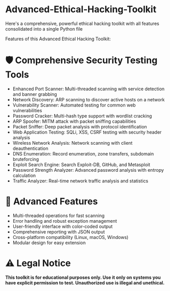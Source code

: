 # Advanced-Ethical-Hacking-Toolkit
Here's a comprehensive, powerful ethical hacking toolkit with all features consolidated into a single Python file

Features of this Advanced Ethical Hacking Toolkit:
# 🛡️ Comprehensive Security Testing Tools
 - Enhanced Port Scanner: Multi-threaded scanning with service detection and banner grabbing
 - Network Discovery: ARP scanning to discover active hosts on a network
 - Vulnerability Scanner: Automated testing for common web vulnerabilities
 - Password Cracker: Multi-hash type support with wordlist cracking
 - ARP Spoofer: MITM attack with packet sniffing capabilities
 - Packet Sniffer: Deep packet analysis with protocol identification
 - Web Application Testing: SQLi, XSS, CSRF testing with security header analysis
 - Wireless Network Analysis: Network scanning with client deauthentication
 - DNS Enumeration: Record enumeration, zone transfers, subdomain bruteforcing
 - Exploit Search Engine: Search Exploit-DB, GitHub, and Metasploit
 - Password Strength Analyzer: Advanced password analysis with entropy calculation
 - Traffic Analyzer: Real-time network traffic analysis and statistics
# 🔧 Advanced Features
 - Multi-threaded operations for fast scanning
 - Error handling and robust exception management
 - User-friendly interface with color-coded output
 - Comprehensive reporting with JSON output
 - Cross-platform compatibility (Linux, macOS, Windows)
 - Modular design for easy extension
# ⚠️ Legal Notice
**This toolkit is for educational purposes only. Use it only on systems you have explicit permission to test. Unauthorized use is illegal and unethical.**
